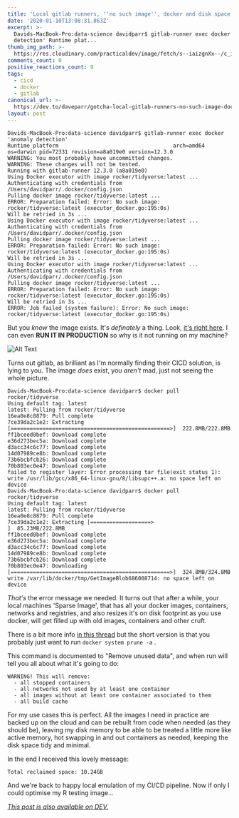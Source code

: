 ```yaml
---
title: 'Local gitlab runners, ''no such image'', docker and disk space'
date: '2020-01-10T13:08:31.863Z'
excerpt: >-
  Davids-MacBook-Pro:data-science davidparr$ gitlab-runner exec docker 'anomaly
  detection' Runtime plat...
thumb_img_path: >-
  https://res.cloudinary.com/practicaldev/image/fetch/s--iaizgnXx--/c_imagga_scale,f_auto,fl_progressive,h_420,q_auto,w_1000/https://thepracticaldev.s3.amazonaws.com/i/wgy943gt1fv7y9sn39aa.jpg
comments_count: 0
positive_reactions_count: 9
tags:
  - cicd
  - docker
  - gitlab
canonical_url: >-
  https://dev.to/daveparr/gotcha-local-gitlab-runners-no-such-image-docker-and-disk-space-7ei
layout: post
---
```


```
Davids-MacBook-Pro:data-science davidparr$ gitlab-runner exec docker 'anomaly detection'
Runtime platform                                    arch=amd64 os=darwin pid=72331 revision=a8a019e0 version=12.3.0
WARNING: You most probably have uncommitted changes. 
WARNING: These changes will not be tested.         
Running with gitlab-runner 12.3.0 (a8a019e0)
Using Docker executor with image rocker/tidyverse:latest ...
Authenticating with credentials from /Users/davidparr/.docker/config.json
Pulling docker image rocker/tidyverse:latest ...
ERROR: Preparation failed: Error: No such image: rocker/tidyverse:latest (executor_docker.go:195:0s)
Will be retried in 3s ...
Using Docker executor with image rocker/tidyverse:latest ...
Authenticating with credentials from /Users/davidparr/.docker/config.json
Pulling docker image rocker/tidyverse:latest ...
ERROR: Preparation failed: Error: No such image: rocker/tidyverse:latest (executor_docker.go:195:0s)
Will be retried in 3s ...
Using Docker executor with image rocker/tidyverse:latest ...
Authenticating with credentials from /Users/davidparr/.docker/config.json
Pulling docker image rocker/tidyverse:latest ...
ERROR: Preparation failed: Error: No such image: rocker/tidyverse:latest (executor_docker.go:195:0s)
Will be retried in 3s ...
ERROR: Job failed (system failure): Error: No such image: rocker/tidyverse:latest (executor_docker.go:195:0s)
```


But you _know_ the image exists. It's _definately_ a thing. Look, [it's right here](https://hub.docker.com/r/rocker/tidyverse/). I can even __RUN IT IN PRODUCTION__ so why is it not running on my machine?

![Alt Text](https://thepracticaldev.s3.amazonaws.com/i/4t9ogf06iqphsaewwxvt.jpg)

Turns out gitlab, as brilliant as I'm normally finding their CICD solution, is lying to you. The image _does_ exist, you _aren't_ mad, just not seeing the whole picture. 


```
Davids-MacBook-Pro:data-science davidparr$ docker pull rocker/tidyverse
Using default tag: latest
latest: Pulling from rocker/tidyverse
16ea0e8c8879: Pull complete 
7ce39da2c1e2: Extracting [==================================================>]  222.8MB/222.8MB
ff1bceed0bef: Download complete 
e36d273bec5a: Download complete 
d3acc34c6c77: Download complete 
14d07989ce8b: Download complete 
73b6bcbfcb26: Download complete 
70b803ec0e47: Download complete 
failed to register layer: Error processing tar file(exit status 1): write /usr/lib/gcc/x86_64-linux-gnu/8/libsupc++.a: no space left on device
Davids-MacBook-Pro:data-science davidparr$ docker pull rocker/tidyverse
Using default tag: latest
latest: Pulling from rocker/tidyverse
16ea0e8c8879: Pull complete 
7ce39da2c1e2: Extracting [===================>                               ]  85.23MB/222.8MB
ff1bceed0bef: Download complete 
e36d273bec5a: Download complete 
d3acc34c6c77: Download complete 
14d07989ce8b: Download complete 
73b6bcbfcb26: Download complete 
70b803ec0e47: Downloading [==================================================>]  324.8MB/324.8MB
write /var/lib/docker/tmp/GetImageBlob686008714: no space left on device
```


_That's_ the error message we needed. It turns out that after a while, your local machines 'Sparse Image', that has all your docker images, containers, networks and registries, and also resizes it's on disk footprint as you use docker, will get filled up with old images, containers and other cruft. 

There is a bit more info [in this thread](https://forums.docker.com/t/no-space-left-on-device-error/10894) but the short version is that you probably just want to run 
`docker system prune -a`
.

This command is documented to "Remove unused data", and when run will tell you all about what it's going to do:


```
WARNING! This will remove:
  - all stopped containers
  - all networks not used by at least one container
  - all images without at least one container associated to them
  - all build cache
```


For my use cases this is perfect. All the images I need in practice are backed up on the cloud and can be rebuilt from code when needed (as they should be), leaving my disk memory to be able to be treated a little more like active memory, hot swapping in and out containers as needed, keeping the disk space tidy and minimal. 

In the end I received this lovely message:

```
Total reclaimed space: 10.24GB
```


And we're back to happy local emulation of my CI/CD pipeline. Now if only I could optimise my R testing image...


*[This post is also available on DEV.](https://dev.to/daveparr/gotcha-local-gitlab-runners-no-such-image-docker-and-disk-space-7ei)*


<script>
const parent = document.getElementsByTagName('head')[0];
const script = document.createElement('script');
script.type = 'text/javascript';
script.src = 'https://cdnjs.cloudflare.com/ajax/libs/iframe-resizer/4.1.1/iframeResizer.min.js';
script.charset = 'utf-8';
script.onload = function() {
    window.iFrameResize({}, '.liquidTag');
};
parent.appendChild(script);
</script>    
